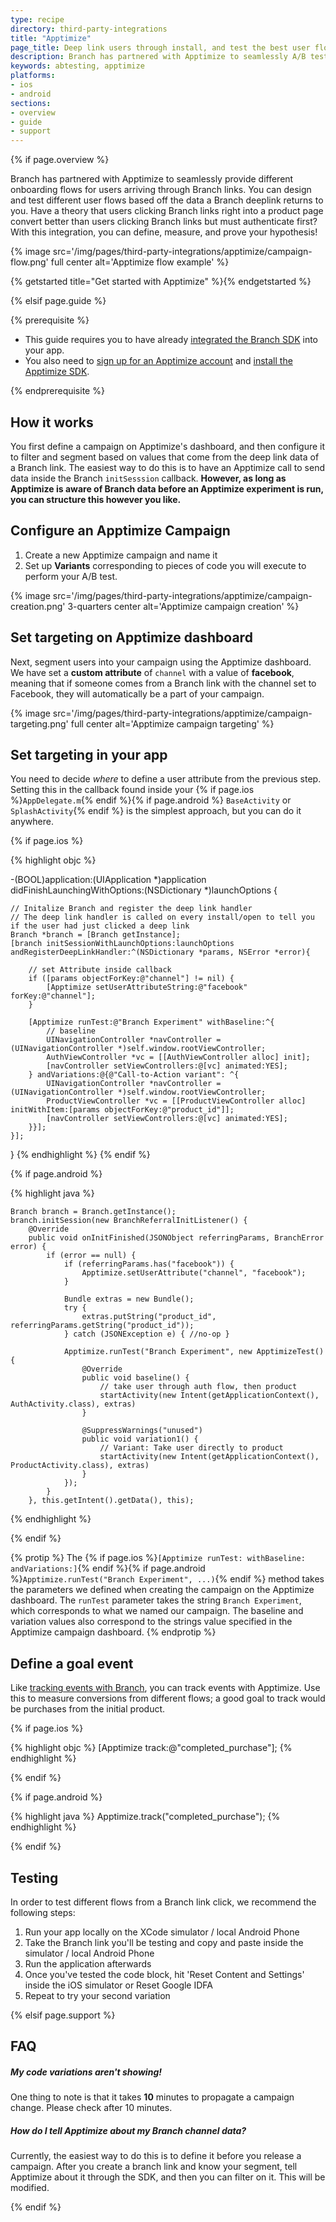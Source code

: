 ```yaml
---
type: recipe
directory: third-party-integrations
title: "Apptimize"
page_title: Deep link users through install, and test the best user flow automatically.
description: Branch has partnered with Apptimize to seamlessly A/B test user flows after a deeplink click from Branch. 
keywords: abtesting, apptimize
platforms:
- ios
- android
sections:
- overview
- guide
- support
---
```


{% if page.overview %}

Branch has partnered with Apptimize to seamlessly provide different onboarding flows for users arriving through Branch links. You can design and test different user flows based off the data a Branch deeplink returns to you. Have a theory that users clicking Branch links right into a product page convert better than users clicking Branch links but must authenticate first? With this integration, you can define, measure, and prove your hypothesis!

{% image src='/img/pages/third-party-integrations/apptimize/campaign-flow.png' full center alt='Apptimize flow example' %}

{% getstarted title="Get started with Apptimize" %}{% endgetstarted %}

{% elsif page.guide %}

{% prerequisite %}

- This guide requires you to have already [integrated the Branch SDK]({{base.url}}/getting-started/sdk-integration-guide) into your app.
- You also need to [sign up for an Apptimize account](https://apptimize.com/admin/sign-up?p=20) and [install the Apptimize SDK](https://apptimize.com/admin/help).

{% endprerequisite %}

## How it works

You first define a campaign on Apptimize's dashboard, and then configure it to filter and segment based on values that come from the deep link data of a Branch link. The easiest way to do this is to have an Apptimize call to send data inside the Branch `initSesssion` callback. **However, as long as Apptimize is aware of Branch data before an Apptimize experiment is run, you can structure this however you like.**

## Configure an Apptimize Campaign

1. Create a new Apptimize campaign and name it
1. Set up **Variants** corresponding to pieces of code you will execute to perform your A/B test.

{% image src='/img/pages/third-party-integrations/apptimize/campaign-creation.png' 3-quarters center alt='Apptimize campaign creation' %}

## Set targeting on Apptimize dashboard

Next, segment users into your campaign using the Apptimize dashboard. We have set a **custom attribute** of `channel` with a value of **facebook**, meaning that if someone comes from a Branch link with the channel set to Facebook, they will automatically be a part of your campaign.

{% image src='/img/pages/third-party-integrations/apptimize/campaign-targeting.png' full center alt='Apptimize campaign targeting' %}

## Set targeting in your app

You need to decide *where* to define a user attribute from the previous step. Setting this in the callback found inside your {% if page.ios %}`AppDelegate.m`{% endif %}{% if page.android %} `BaseActivity` or `SplashActivity`{% endif %} is the simplest approach, but you can do it anywhere. 

{% if page.ios %}

{% highlight objc %}

-(BOOL)application:(UIApplication *)application didFinishLaunchingWithOptions:(NSDictionary *)launchOptions {

    // Initalize Branch and register the deep link handler
    // The deep link handler is called on every install/open to tell you if the user had just clicked a deep link
    Branch *branch = [Branch getInstance];
    [branch initSessionWithLaunchOptions:launchOptions andRegisterDeepLinkHandler:^(NSDictionary *params, NSError *error){

        // set Attribute inside callback
        if ([params objectForKey:@"channel"] != nil) {
            [Apptimize setUserAttributeString:@"facebook" forKey:@"channel"];
        }

        [Apptimize runTest:@"Branch Experiment" withBaseline:^{
            // baseline
            UINavigationController *navController = (UINavigationController *)self.window.rootViewController;
            AuthViewController *vc = [[AuthViewController alloc] init];
            [navController setViewControllers:@[vc] animated:YES];
        } andVariations:@{@"Call-to-Action variant": ^{
            UINavigationController *navController = (UINavigationController *)self.window.rootViewController;
            ProductViewController *vc = [[ProductViewController alloc] initWithItem:[params objectForKey:@"product_id"]];
            [navController setViewControllers:@[vc] animated:YES];
        }}];
    }];
}
{% endhighlight %}
{% endif %}

{% if page.android %}

{% highlight java %}

    Branch branch = Branch.getInstance();
    branch.initSession(new BranchReferralInitListener() {
        @Override
        public void onInitFinished(JSONObject referringParams, BranchError error) {
            if (error == null) {
                if (referringParams.has("facebook")) {
                    Apptimize.setUserAttribute("channel", "facebook");
                }

                Bundle extras = new Bundle();
                try {
                    extras.putString("product_id", referringParams.getString("product_id"));
                } catch (JSONException e) { //no-op }

                Apptimize.runTest("Branch Experiment", new ApptimizeTest() {
                    @Override
                    public void baseline() {
                        // take user through auth flow, then product
                        startActivity(new Intent(getApplicationContext(), AuthActivity.class), extras)
                    }

                    @SuppressWarnings("unused")
                    public void variation1() {
                        // Variant: Take user directly to product
                        startActivity(new Intent(getApplicationContext(), ProductActivity.class), extras)
                    }
                });
            }
        }, this.getIntent().getData(), this);
{% endhighlight %}

{% endif %}

{% protip %}
The {% if page.ios %}`[Apptimize runTest: withBaseline: andVariations:]`{% endif %}{% if page.android %}`Apptimize.runTest("Branch Experiment", ...)`{% endif %} method takes the parameters we defined when creating the campaign on the Apptimize dashboard. The `runTest` parameter takes the string `Branch Experiment`, which corresponds to what we named our campaign. The baseline and variation values also correspond to the strings value specified in the Apptimize campaign dashboard.
{% endprotip %}

## Define a goal event

Like [tracking events with Branch]({{base.url}}/getting-started/user-value-attribution#custom-event-tracking), you can track events with Apptimize. Use this to measure conversions from different flows; a good goal to track would be purchases from the initial product.

{% if page.ios %}

{% highlight objc %}
[Apptimize track:@"completed_purchase"];
{% endhighlight %}

{% endif %}

{% if page.android %}

{% highlight java %}
Apptimize.track("completed_purchase");
{% endhighlight %}

{% endif %}

## Testing

In order to test different flows from a Branch link click, we recommend the following steps:

1. Run your app locally on the XCode simulator / local Android Phone
1. Take the Branch link you'll be testing and copy and paste inside the simulator / local Android Phone
1. Run the application afterwards
1. Once you've tested the code block, hit 'Reset Content and Settings' inside the iOS simulator or Reset Google IDFA
1. Repeat to try your second variation

{% elsif page.support %}

## FAQ

##### My code variations aren't showing!

One thing to note is that it takes **10** minutes to propagate a campaign change. Please check after 10 minutes.

##### How do I tell Apptimize about my Branch channel data?

Currently, the easiest way to do this is to define it before you release a campaign. After you create a branch link and know your segment, tell Apptimize about it through the SDK, and then you can filter on it. This will be modified.

{% endif %}